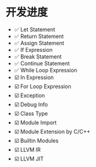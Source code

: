 # 开发进度

- :white_check_mark: Let Statement
- :white_check_mark: Return Statement
- :white_check_mark: Assign Statement
- :white_check_mark: If Expression
- :white_check_mark: Break Statement
- :white_check_mark: Continue Statement
- :white_check_mark: While Loop Expression
- :ballot_box_with_check: In Expression
- :ballot_box_with_check: For Loop Expression
- :ballot_box_with_check: Exception
- :ballot_box_with_check: Debug Info
- :ballot_box_with_check: Class Type
- :ballot_box_with_check: Module Import
- :ballot_box_with_check: Module Extension by C/C++
- :ballot_box_with_check: Builtin Modules
- :ballot_box_with_check: LLVM IR
- :ballot_box_with_check: LLVM JIT